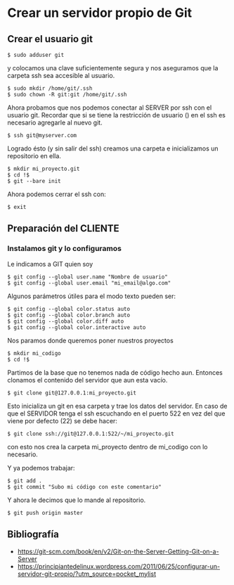 # Crear un servidor propio de Git

Crear el usuario git
--------------------

    $ sudo adduser git

y colocamos una clave suficientemente segura y nos aseguramos que la carpeta ssh sea accesible al usuario.

    $ sudo mkdir /home/git/.ssh
    $ sudo chown -R git:git /home/git/.ssh

Ahora probamos que nos podemos conectar al SERVER por ssh con el usuario git. Recordar que si se tiene la restricción de usuario () en el ssh es necesario agregarle al nuevo git.

    $ ssh git@myserver.com

Logrado ésto (y sin salir del ssh) creamos una carpeta e inicializamos un repositorio en ella.

    $ mkdir mi_proyecto.git
    $ cd !$
    $ git --bare init

Ahora podemos cerrar el ssh con:

    $ exit

Preparación del CLIENTE
-----------------------

### Instalamos git y lo configuramos

Le indicamos a GIT quien soy  

    $ git config --global user.name "Nombre de usuario"
    $ git config --global user.email "mi_email@algo.com"

Algunos parámetros útiles para el modo texto pueden ser:

    $ git config --global color.status auto
    $ git config --global color.branch auto
    $ git config --global color.diff auto
    $ git config --global color.interactive auto

Nos paramos donde queremos poner nuestros proyectos

    $ mkdir mi_codigo
    $ cd !$

Partimos de la base que no tenemos nada de código hecho aun. Entonces clonamos el contenido del servidor que aun esta vacío.

    $ git clone git@127.0.0.1:mi_proyecto.git

Esto inicializa un git en esa carpeta y trae los datos del servidor. En caso de que el SERVIDOR tenga el ssh escuchando en el puerto 522 en vez del que viene por defecto (22) se debe hacer:

    $ git clone ssh://git@127.0.0.1:522/~/mi_proyecto.git

con esto nos crea la carpeta mi_proyecto dentro de mi_codigo con lo necesario.

Y ya podemos trabajar:

    $ git add .
    $ git commit "Subo mi código con este comentario"

Y ahora le decimos que lo mande al repositorio.

    $ git push origin master

Bibliografía
------------

 * https://git-scm.com/book/en/v2/Git-on-the-Server-Getting-Git-on-a-Server
 * https://principiantedelinux.wordpress.com/2011/06/25/configurar-un-servidor-git-propio/?utm_source=pocket_mylist